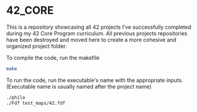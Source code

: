 # 42_CORE
This is a repository showcasing all 42 projects I've successfully completed during my 42 Core Program curriculum. All previous projects repositories have been destroyed and moved here to create a more cohesive and organized project folder.

To compile the code, run the makefile
```bash
make
```

To run the code, run the executable's name with the appropriate inputs. (Executable name is usually named after the project name)
```bash
./philo
./Fdf test_maps/42.fdf
```
